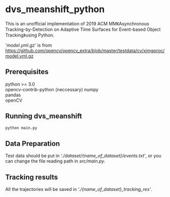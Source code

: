# dvs_meanshift_python
This is an unofficial implementation of 2019 ACM MM《Asynchronous Tracking-by-Detection on Adaptive Time Surfaces for Event-based Object Tracking》using Python.

*'model.yml.gz'* is from https://github.com/opencv/opencv_extra/blob/master/testdata/cv/ximgproc/model.yml.gz

## Prerequisites
python >= 3.0  
opencv-contrib-python (neccessary)
numpy  
pandas  
openCV  

## Running dvs_meanshift
```Python
python main.py  
```

## Data Preparation
Test data should be put in *'./dataset/{name_of_dataset}/events.txt'*, or you can change the file reading path in *src/main.py*.


## Tracking results
All the trajectories will be saved in *'./{name_of_dataset}_tracking_res'*.